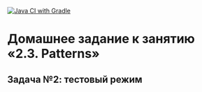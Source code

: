 [![Java CI with Gradle](https://github.com/Jane-Popova/aqaHW-5.2/actions/workflows/gradle.yml/badge.svg)](https://github.com/Jane-Popova/aqaHW-5.2/actions/workflows/gradle.yml)

# Домашнее задание к занятию «2.3. Patterns»

## Задача №2: тестовый режим
